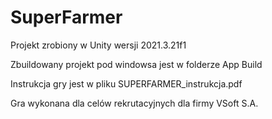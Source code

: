 # SuperFarmer

Projekt zrobiony w Unity wersji 2021.3.21f1

Zbuildowany projekt pod windowsa jest w folderze App Build

Instrukcja gry jest w pliku SUPERFARMER_instrukcja.pdf

Gra wykonana dla celów rekrutacyjnych dla firmy VSoft S.A.
